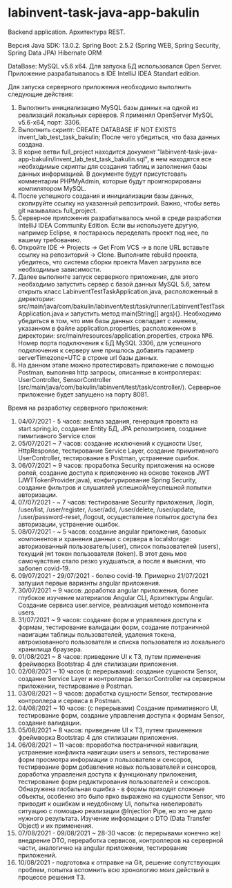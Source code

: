 # labinvent-task-java-app-bakulin
Backend application. Архитектура REST.

Версия Java SDK: 13.0.2.
Spring Boot: 2.5.2 (Spring WEB, Spring Security, Spring Data JPA)
Hibernate ORM

DataBase: MySQL v5.6 x64. Для запуска БД использовался Open Server.
Приложение разрабатывалось в IDE IntelliJ IDEA Standart edition.

Для запуска серверного приложения необходимо выполнить следующие действия:

1) Выполнить инициализацию MySQL базы данных на одной из реализаций локальных серверов. Я применял OpenServer MySQL v5.6-x64, порт: 3306.
2) Выполнить скрипт: CREATE DATABASE IF NOT EXISTS  invent_lab_test_task_bakulin; После чего убедиться, что база данных создана.
3) В корне ветви full_project находится документ "labinvent-task-java-app-bakulin/invent_lab_test_task_bakulin.sql", в нем находятся все необходимые скрипты для создания таблиц и заполнения базы данных информацией. В документе будут присутстовать комментарии PHPMyAdmin, которые будут проигнорированы компилятором MySQL.
4) После успешного создания и инициализации базы данных, скопируйте ссылку на указанный репозитроий. Важно, чтобы ветвь git называлась full_project.
5) Серверное приложения разрабатывалось мной в среде разработки IntelliJ IDEA Community Edition. Если вы используете другую, например Eclipse, я постараюсь переделать проект под нее, по вашему требованию.
6) Откройте IDE -> Projects -> Get From VCS -> в поле URL вставьте ссылку на репозиторий -> Clone. Выполните rebuild проекта, убедитесь, что система сборки проекта Maven загрузила все необходимые зависимости.
7) Далее выполните запуск серверного приложения, для этого необходимо запустить сервер с базой данных MySQL 5.6, затем открыть класс LabinventTestTaskApplication.java, расположенный в директории: src/main/java/com/bakulin/labinvent/test/task/runner/LabinventTestTaskApplication.java и запустить метод main(String[] args){}. Необходимо убедиться в том, что имя базы данных совпадает с именем, указанном в файле application.properties, раcположенном в директории: src/main/resources/application.properties, строка №6. Номер порта подключения к БД MySQL 3306, для успешного подключения к серверу мне пришлось добавить параметр serverTimezone=UTC в строке url базы данных.
8) На данном этапе можно протестировать приложение с помощью Postman, выполняя http запросы, описанные в контроллерах: UserController, SensorController (src/main/java/com/bakulin/labinvent/test/task/controller/). Серверное приложение будет запущено на порту 8081.

Время на разработку серверного приложения:
1) 04/07/2021 - 5 часов: анализ задания, генерация проекта на start.spring.io, создание Entity БД, JPA репозитроиев, создание пимитивного Service слоя
2) 05/07/2021 ~ 7 часов: создание исключений к сущности User, HttpResponse, тестирование Service Layer, создание примитивного UserController, тестирование в Postman, устранение ошибок.
3) 06/07/2021 ~ 9 часов: проработка Security приложения на основе ролей, создание доступа к приложению на основе токенов JWT (JWTTokenProvider.java), конфигурирование Spring Security, создание фильтров и слушатлей успешной/неуспешной попытки авторизации.
4) 07/07/2021 - ~ 7 часов: тестирование Security приложения, /login, /user/list, /user/register, /user/add, /user/delete, /user/update, /user/password-reset, /logout, осуществление попыток доступа без авторизации, устранение ошибок.
5) 08/07/2021 - ~ 5 часов: создание angular приложения, базовых компонентов и хранения данных с сервера в localstorage: авторизованный пользователь(user), список пользователей (users), текущий jwt токен пользователя (token). В этот день мое самочувствие стало резко ухудшаться, а после я выяснил, что заболел covid-19.
6) 09/07/2021 - 29/07/2021 - болею covid-19. Примерно 21/07/2021 запушил первые варианты angular приложения.
7) 30/07/2021 ~ 9 часов: доработка angular приложения, более глубокое изучение материалов Angular CLI, Архитектуры Angular. Создание сервиса user.service, реализация методо компонента users.
8) 31/07/2021 ~ 9 часов: создание форм и управления доступа к формам, тестирование валидации форм, создание потраничной навигации таблицы пользователей, удаления токена, автроизованного пользователя и списка пользователя из локального хранилища браузера.
9) 01/08/2021 ~ 8 часов: приведение UI к ТЗ, путем применения фреймворка Bootstrap 4 для стилизации приложения.
10) 02/08/2021 ~ 10 часов (с перерывами): создание сущности Sensor, создание Service Layer и контроллера SensorController на серверном приложении, тестирование в Postman.
11) 03/08/2021 ~ 9 часов: доработка сущности Sensor, тестирование контроллера и сервиса в Postman.
12) 04/08/2021 ~ 10 часов: (с перерывами) Создание примитивного UI, тестирование форм, создание управления доступа к формам Sensor, создание валидации.
13) 05/08/2021 ~ 8 часов: приведение UI к ТЗ, путем применения фреймворка Bootstrap 4 для стилизации приложения.
14) 06/08/2021 ~ 11 часов: проработка постраничной навигации, устранение конфликта навигации users и sensors, тестирование форм просмотра информации о пользователе и сенсоров, тестирвоание форм добавления новых пользователей и сенсоров, доработка управления доступа к функционалу приложения, тестирование форм редактирования пользователей и сенсоров. Обнаружена глобальная ошибка - в формы приходят сложные объекты, особенно это было ярко выражено на сущности Sensor, что приводит к ошибкам и неудобному UI, попытка нивелировать ситуацию с помощью реализации @Injection Pipe, но это не дало нужного результата. Изучение информации о DTO (Data Transfer Object) и их применения.
15) 07/08/2021 - 09/08/2021 ~ 28-30 часов: (с перерывами конечно же) внедрение DTO, переработка сервисов, контроллеров на серверной части, аналогично на angular приложении, тестирование приложений.
16) 10/08/2021 - подготовка к отправке на Git, решение сопутствующих проблем, попытка вспомнить всю хронологию моих действий в процессе решения ТЗ.
